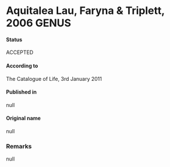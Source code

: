 # Aquitalea Lau, Faryna & Triplett, 2006 GENUS

#### Status
ACCEPTED

#### According to
The Catalogue of Life, 3rd January 2011

#### Published in
null

#### Original name
null

### Remarks
null